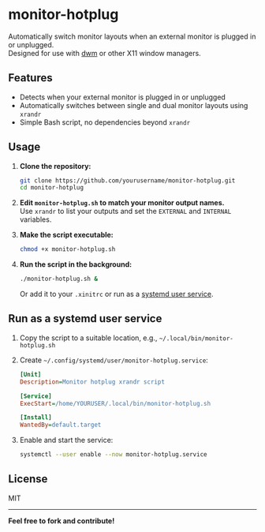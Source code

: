 # monitor-hotplug

Automatically switch monitor layouts when an external monitor is plugged in or unplugged.  
Designed for use with [dwm](https://dwm.suckless.org/) or other X11 window managers.

## Features

- Detects when your external monitor is plugged in or unplugged
- Automatically switches between single and dual monitor layouts using `xrandr`
- Simple Bash script, no dependencies beyond `xrandr`

## Usage

1. **Clone the repository:**
    ```sh
    git clone https://github.com/yourusername/monitor-hotplug.git
    cd monitor-hotplug
    ```

2. **Edit `monitor-hotplug.sh` to match your monitor output names.**  
   Use `xrandr` to list your outputs and set the `EXTERNAL` and `INTERNAL` variables.

3. **Make the script executable:**
    ```sh
    chmod +x monitor-hotplug.sh
    ```

4. **Run the script in the background:**
    ```sh
    ./monitor-hotplug.sh &
    ```

   Or add it to your `.xinitrc` or run as a [systemd user service](#run-as-a-systemd-user-service).

## Run as a systemd user service

1. Copy the script to a suitable location, e.g., `~/.local/bin/monitor-hotplug.sh`
2. Create `~/.config/systemd/user/monitor-hotplug.service`:

    ```ini
    [Unit]
    Description=Monitor hotplug xrandr script

    [Service]
    ExecStart=/home/YOURUSER/.local/bin/monitor-hotplug.sh

    [Install]
    WantedBy=default.target
    ```

3. Enable and start the service:

    ```sh
    systemctl --user enable --now monitor-hotplug.service
    ```

## License

MIT

---

**Feel free to fork and contribute!**
